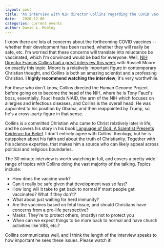 ```yaml
---
layout: post
title: "An interview with NIH director Collins regarding the COVID vaccines"
date:   2020-12-06
categories: current events
author: David L. Mobley
---
```


I know there are lots of concerns about the forthcoming COVID vaccines -- whether their development has been rushed, whether they will really be safe, etc. I'm worried that these concerns will translate into reluctance be vaccinated, which I'm convinced would be bad for everyone. Well, [NIH Director Francis Collins had a great interview this week](https://www.youtube.com/embed/Er7XjryDHkg?autoplay=0) with Russell Moore on exactly this topic. Moore is a relatively important figure in contemporary Christian thought, and Collins is both an amazing scientist and a professing Christian. **I highly recommend watching the interview**; it's very worthwhile.

For those who don't know, Collins directed the Human Genome Project before going on to become the head of the NIH, where he is Tony Fauci's boss, essentially. Fauci heads NIAID, the arm of the NIH which focuses on allergies and infectious diseases, and Collins is the overall head. He was appointed to his position by Obama, and then reappointed by Trump, so he's a cross-party figure in that sense.

Collins is a committed Christian who came to Christ relatively later in life, and he covers his story in his book [Language of God: A Scientist Presents Evidence for Belief](https://amzn.to/39NQWK0). I don't entirely agree with Collins' theology, but he is outspoken about his faith and about the truth of Christianity. Together with his science expertise, that makes him a source who can likely appeal across political and religious boundaries.

The 30 minute interview is worth watching in full, and covers a pretty wide range of topics with Collins doing the vast majority of the talking. Topics include:
- How does the vaccine work?
- Can it really be safe given that development was so fast?
- How long will it take to get back to normal if most people get vaccinated? What if they don't?
- What about just waiting for herd immunity?
- Are the vaccines based on fetal tissue, and should Christians have concerns from a pro-life perspective?
- Masks: They're to protect others, (mostly) not to protect you
- When can we expect things to be more back to normal and have church activities like VBS, etc.?

Collins communicates well, and I think the length of the interview speaks to how important he sees these issues. Please watch it! 

